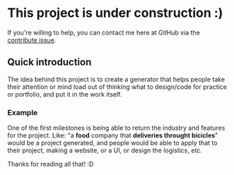 # This project is under construction :)

If you're willing to help, you can contact me here at GitHub via the [contribute issue](https://github.com/atempel/projectgen/issues/1).

## Quick introduction
The idea behind this project is to create a generator that helps people take their attention or mind load out of thinking what to design/code for practice or portfolio, and put it in the work itself.
### Example
One of the first milestones is being able to return the industry and features for the project. Like: "a **food** company that **deliveries throught bicicles**" would be a project generated, and people would be able to apply that to their project, making a website, or a UI, or design the logistics, etc.

Thanks for reading all that! :D


